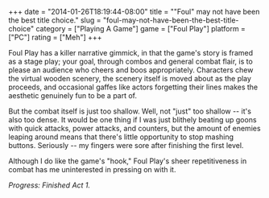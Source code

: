 +++
date = "2014-01-26T18:19:44-08:00"
title = "\"Foul\" may not have been the best title choice."
slug = "foul-may-not-have-been-the-best-title-choice"
category = ["Playing A Game"]
game = ["Foul Play"]
platform = ["PC"]
rating = ["Meh"]
+++

Foul Play has a killer narrative gimmick, in that the game's story is framed as a stage play; your goal, through combos and general combat flair, is to please an audience who cheers and boos appropriately.  Characters chew the virtual wooden scenery, the scenery itself is moved about as the play proceeds, and occasional gaffes like actors forgetting their lines makes the aesthetic genuinely fun to be a part of.

But the combat itself is just too shallow.  Well, not "just" too shallow -- it's also too dense.  It would be one thing if I was just blithely beating up goons with quick attacks, power attacks, and counters, but the amount of enemies leaping around means that there's little opportunity to stop mashing buttons.  Seriously -- my fingers were sore after finishing the first level.

Although I do like the game's "hook," Foul Play's sheer repetitiveness in combat has me uninterested in pressing on with it.

<i>Progress: Finished Act 1.</i>

